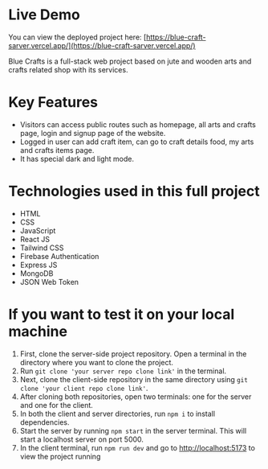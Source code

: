 # Live Demo
You can view the deployed project here: [https://blue-craft-sarver.vercel.app/](https://blue-craft-sarver.vercel.app/)

Blue Crafts is a full-stack web project based on jute and wooden arts and crafts related shop with its services.

# Key Features
- Visitors can access public routes such as homepage, all arts and crafts page, login and signup page of the website.
- Logged in user can add craft item, can go to craft details food, my arts and crafts items page.
- It has special dark and light mode.

# Technologies used in this full project 
- HTML
- CSS
- JavaScript
- React JS
- Tailwind CSS
- Firebase Authentication
- Express JS
- MongoDB
- JSON Web Token


# If you want to test it on your local machine
1. First, clone the server-side project repository. Open a terminal in the directory where you want to clone the project.
2. Run `git clone 'your server repo clone link'` in the terminal.
3. Next, clone the client-side repository in the same directory using `git clone 'your client repo clone link'`.
4. After cloning both repositories, open two terminals: one for the server and one for the client.
5. In both the client and server directories, run `npm i` to install dependencies.
6. Start the server by running `npm start` in the server terminal. This will start a localhost server on port 5000.
7. In the client terminal, run `npm run dev` and go to [http://localhost:5173](http://localhost:5173) to view the project running

